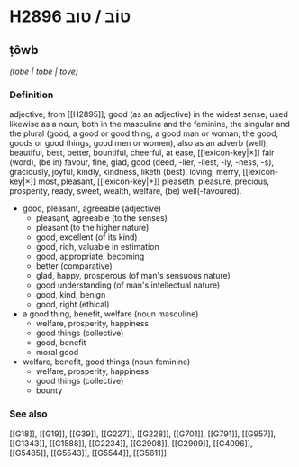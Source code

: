 # H2896 טוֹב / טוב

## ṭôwb

_(tobe | tobe | tove)_

### Definition

adjective; from [[H2895]]; good (as an adjective) in the widest sense; used likewise as a noun, both in the masculine and the feminine, the singular and the plural (good, a good or good thing, a good man or woman; the good, goods or good things, good men or women), also as an adverb (well); beautiful, best, better, bountiful, cheerful, at ease, [[lexicon-key|×]] fair (word), (be in) favour, fine, glad, good (deed, -lier, -liest, -ly, -ness, -s), graciously, joyful, kindly, kindness, liketh (best), loving, merry, [[lexicon-key|×]] most, pleasant, [[lexicon-key|+]] pleaseth, pleasure, precious, prosperity, ready, sweet, wealth, welfare, (be) well(-favoured).

- good, pleasant, agreeable (adjective)
    - pleasant, agreeable (to the senses)
    - pleasant (to the higher nature)
    - good, excellent (of its kind)
    - good, rich, valuable in estimation
    - good, appropriate, becoming
    - better (comparative)
    - glad, happy, prosperous (of man's sensuous nature)
    - good understanding (of man's intellectual nature)
    - good, kind, benign
    - good, right (ethical)
- a good thing, benefit, welfare (noun masculine)
    - welfare, prosperity, happiness
    - good things (collective)
    - good, benefit
    - moral good
- welfare, benefit, good things (noun feminine)
    - welfare, prosperity, happiness
    - good things (collective)
    - bounty
### See also

[[G18]], [[G19]], [[G39]], [[G227]], [[G228]], [[G701]], [[G791]], [[G957]], [[G1343]], [[G1588]], [[G2234]], [[G2908]], [[G2909]], [[G4096]], [[G5485]], [[G5543]], [[G5544]], [[G5611]]

